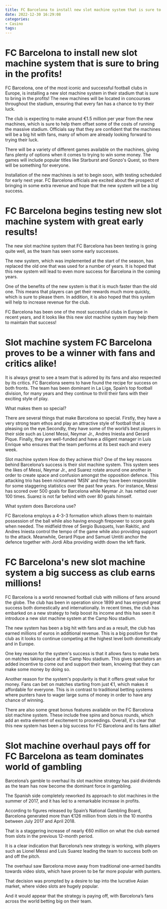 ```yaml
---
title: FC Barcelona to install new slot machine system that is sure to bring in the profits!
date: 2022-12-30 16:29:08
categories:
- Casino
tags:
---
```



#  FC Barcelona to install new slot machine system that is sure to bring in the profits!

FC Barcelona, one of the most iconic and successful football clubs in Europe, is installing a new slot machine system in their stadium that is sure to bring in the profits! The new machines will be located in concourses throughout the stadium, ensuring that every fan has a chance to try their luck.

The club is expecting to make around €1.5 million per year from the new machines, which is sure to help them offset some of the costs of running the massive stadium. Officials say that they are confident that the machines will be a big hit with fans, many of whom are already looking forward to trying their luck.

There will be a variety of different games available on the machines, giving fans plenty of options when it comes to trying to win some money. The games will include popular titles like Starburst and Gonzo's Quest, so there will be something for everyone.

Installation of the new machines is set to begin soon, with testing scheduled for early next year. FC Barcelona officials are excited about the prospect of bringing in some extra revenue and hope that the new system will be a big success.

#  FC Barcelona begins testing new slot machine system with great early results!

The new slot machine system that FC Barcelona has been testing is going quite well, as the team has seen some early successes.

The new system, which was implemented at the start of the season, has replaced the old one that was used for a number of years. It is hoped that this new system will lead to even more success for Barcelona in the coming years.

One of the benefits of the new system is that it is much faster than the old one. This means that players can get their rewards much more quickly, which is sure to please them. In addition, it is also hoped that this system will help to increase revenue for the club.

FC Barcelona has been one of the most successful clubs in Europe in recent years, and it looks like this new slot machine system may help them to maintain that success!

#  Slot machine system FC Barcelona proves to be a winner with fans and critics alike!

It is always great to see a team that is adored by its fans and also respected by its critics. FC Barcelona seems to have found the recipe for success on both fronts. The team has been dominant in La Liga, Spain’s top football division, for many years and they continue to thrill their fans with their exciting style of play.

What makes them so special?

There are several things that make Barcelona so special. Firstly, they have a very strong team ethos and play an attractive style of football that is pleasing on the eye.Secondly, they have some of the world’s best players in their side such as Lionel Messi, Neymar Jr., Andres Iniesta and Gerard Pique. Finally, they are well-funded and have a diligent manager in Luis Enrique who ensures that the team performs at its best each and every week.

Slot machine system
How do they achieve this?
One of the key reasons behind Barcelona’s success is their slot machine system. This system sees the likes of Messi, Neymar Jr., and Suarez rotate around one another in order to create space and confusion amongst the opposition defence. This attacking trio has been nicknamed ‘MSN’ and they have been responsible for some staggering statistics over the past few years. For instance, Messi has scored over 500 goals for Barcelona while Neymar Jr. has netted over 100 times. Suarez is not far behind with over 80 goals himself.

What system does Barcelona use?  

  FC Barcelona employs a 4-3-3 formation which allows them to maintain possession of the ball while also having enough firepower to score goals when needed. The midfield three of Sergio Busquets, Ivan Rakitic, and Andres Iniesta control the tempo of the game while also providing support to the attack. Meanwhile, Gerard Pique and Samuel Umtiti anchor the defence together with Jordi Alba providing width down the left flank.

#  FC Barcelona's new slot machine system a big success as club earns millions!

FC Barcelona is a world renowned football club with millions of fans around the globe. The club has been in operation since 1899 and has enjoyed great success both domestically and internationally. In recent times, the club has embarked on a new strategy to help boost its income and this has seen it introduce a new slot machine system at the Camp Nou stadium.

The new system has been a big hit with fans and as a result, the club has earned millions of euros in additional revenue. This is a big positive for the club as it looks to continue competing at the highest level both domestically and in Europe.

One key reason for the system's success is that it allows fans to make bets on matches taking place at the Camp Nou stadium. This gives spectators an added incentive to come out and support their team, knowing that they can make some money by doing so.

Another reason for the system's popularity is that it offers great value for money. Fans can bet on matches starting from just €1, which makes it affordable for everyone. This is in contrast to traditional betting systems where punters have to wager large sums of money in order to have any chance of winning.

There are also some great bonus features available on the FC Barcelona slot machine system. These include free spins and bonus rounds, which add an extra element of excitement to proceedings. Overall, it's clear that this new system has been a big success for FC Barcelona and its fans alike!

#  Slot machine overhaul pays off for FC Barcelona as team dominates world of gambling

 Barcelona’s gamble to overhaul its slot machine strategy has paid dividends as the team has now become the dominant force in gambling.

The Spanish side completely reworked its approach to slot machines in the summer of 2017, and it has led to a remarkable increase in profits.

According to figures released by Spain’s National Gambling Board, Barcelona generated more than €126 million from slots in the 10 months between July 2017 and April 2018.

That is a staggering increase of nearly €60 million on what the club earned from slots in the previous 12-month period.

It is a clear indication that Barcelona’s new strategy is working, with players such as Lionel Messi and Luis Suarez leading the team to success both on and off the pitch.

The overhaul saw Barcelona move away from traditional one-armed bandits towards video slots, which have proven to be far more popular with punters.

That decision was prompted by a desire to tap into the lucrative Asian market, where video slots are hugely popular.

And it would appear that the strategy is paying off, with Barcelona’s fans across the world betting big on their team.